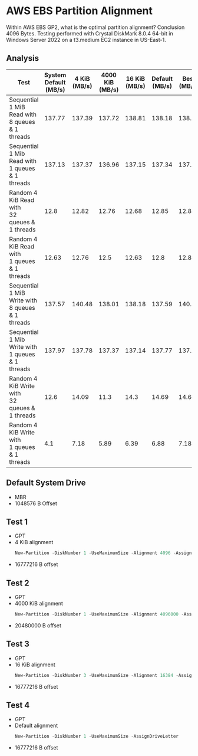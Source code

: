# AWS EBS Partition Alignment

Within AWS EBS GP2, what is the optimal partition alignment?
Conclusion 4096 Bytes.
Testing performed with Crystal DiskMark 8.0.4 64-bit in Windows Server 2022 on a t3.medium EC2 instance in US-East-1.

## Analysis
| Test                                                 | System <br>Default <br>(MB/s) | 4 KiB <br>(MB/s) | 4000 KiB <br>(MB/s) | 16 KiB <br>(MB/s) | Default <br>(MB/s) | Best <br>(MB/s) | Worst <br>(MB/s) | Delta <br>(%) |
|------------------------------------------------------|-------------------------------|------------------|---------------------|-------------------|--------------------|-----------------|------------------|---------------|
| Sequential 1 MiB Read with <br>8 queues & 1 threads  | 137.77                        | 137.39           | 137.72              | 138.81            | 138.18             | 138.81          | 137.39           | 0.01          |
| Sequential 1 Mib Read with <br>1 queues & 1 threads  | 137.13                        | 137.37           | 136.96              | 137.15            | 137.34             | 137.37          | 136.96           | 0             |
| Random 4 KiB Read with <br>32 queues & 1 threads     | 12.8                          | 12.82            | 12.76               | 12.68             | 12.85              | 12.85           | 12.68            | 0.01          |
| Random 4 KiB Read with <br>1 queues & 1 threads      | 12.63                         | 12.76            | 12.5                | 12.63             | 12.8               | 12.8            | 12.5             | 0.02          |
| Sequential 1 MiB Write with <br>8 queues & 1 threads | 137.57                        | 140.48           | 138.01              | 138.18            | 137.59             | 140.48          | 137.57           | 0.02          |
| Sequential 1 Mib Write with <br>1 queues & 1 threads | 137.97                        | 137.78           | 137.37              | 137.14            | 137.77             | 137.97          | 137.14           | 0.01          |
| Random 4 KiB Write with <br>32 queues & 1 threads    | 12.6                          | 14.09            | 11.3                | 14.3              | 14.69              | 14.69           | 11.3             | 0.3           |
| Random 4 KiB Write with <br>1 queues & 1 threads     | 4.1                           | 7.18             | 5.89                | 6.39              | 6.88               | 7.18            | 4.1              | 0.75          |

## Default System Drive
- MBR
- 1048576 B Offset

## Test 1
- GPT
- 4 KiB alignment
    ```powershell
    New-Partition -DiskNumber 1 -UseMaximumSize -Alignment 4096 -AssignDriveLetter
    ```
- 16777216 B offset

## Test 2
- GPT
- 4000 KiB alignment
    ```powershell
    New-Partition -DiskNumber 1 -UseMaximumSize -Alignment 4096000 -AssignDriveLetter
    ```
- 20480000 B offset

## Test 3
- GPT
- 16 KiB alignment
    ```powershell
    New-Partition -DiskNumber 3 -UseMaximumSize -Alignment 16384 -AssignDriveLetter
    ```
- 16777216 B offset

## Test 4
- GPT
- Default alignment
    ```powershell
    New-Partition -DiskNumber 1 -UseMaximumSize -AssignDriveLetter
    ```
- 16777216 B offset
